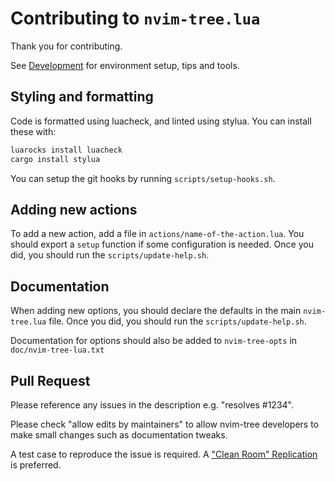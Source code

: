 # Contributing to `nvim-tree.lua`

Thank you for contributing.

See [Development](https://github.com/nvim-tree/nvim-tree.lua/wiki/Development) for environment setup, tips and tools.

## Styling and formatting

Code is formatted using luacheck, and linted using stylua.
You can install these with:

```bash
luarocks install luacheck
cargo install stylua
```

You can setup the git hooks by running `scripts/setup-hooks.sh`.

## Adding new actions

To add a new action, add a file in `actions/name-of-the-action.lua`. You should export a `setup` function if some configuration is needed.
Once you did, you should run the `scripts/update-help.sh`.

## Documentation

When adding new options, you should declare the defaults in the main `nvim-tree.lua` file.
Once you did, you should run the `scripts/update-help.sh`.

Documentation for options should also be added to `nvim-tree-opts` in `doc/nvim-tree-lua.txt`

## Pull Request

Please reference any issues in the description e.g. "resolves #1234".

Please check "allow edits by maintainers" to allow nvim-tree developers to make small changes such as documentation tweaks.

A test case to reproduce the issue is required. A ["Clean Room" Replication](https://github.com/nvim-tree/nvim-tree.lua/wiki/Troubleshooting#clean-room-replication) is preferred.

